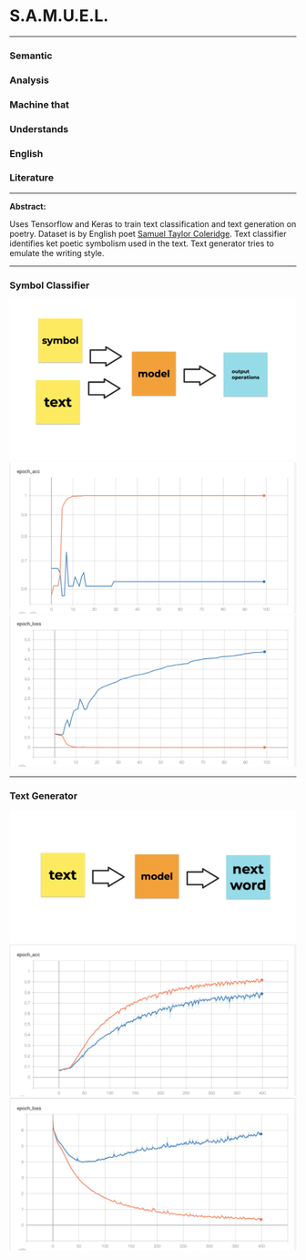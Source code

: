 <h1>S.A.M.U.E.L.</h1>
<hr>
<h3>Semantic</h3>
<h3>Analysis</h3>
<h3>Machine that</h3>
<h3>Understands</h3>
<h3>English</h3>
<h3>Literature</h3>

<hr>

<strong>Abstract: </strong><p>Uses Tensorflow and Keras to train text classification and text generation on poetry. Dataset is by English poet <a href="https://en.wikipedia.org/wiki/Samuel_Taylor_Coleridge">Samuel Taylor Coleridge</a>. Text classifier identifies ket poetic symbolism used in the text. Text generator tries to emulate the writing style.</p>

<hr>

<h3>Symbol Classifier</h3>
<img src="class.png"/>
<img src="class_acc.png"/>
<img src="class_loss.png"/>

<hr>

<h3>Text Generator</h3>
<img src="gen.png"/>
<img src="gen_acc.png"/>
<img src="gen_loss.png"/>
